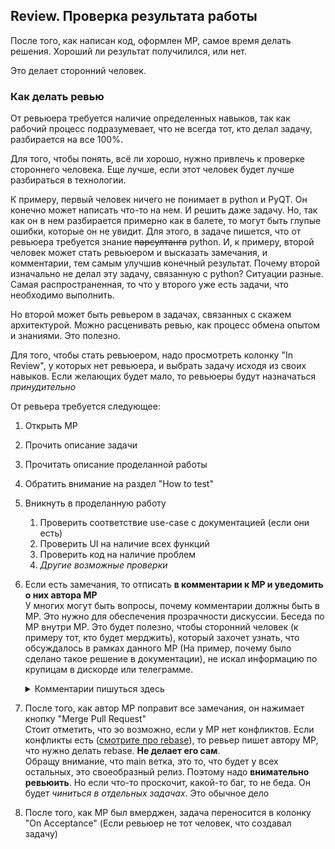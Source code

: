 ﻿## Review. Проверка результата работы

После того, как написан код, оформлен МР, самое время делать решения. Хороший ли результат получилился, или нет.

Это делает сторонний человек.

### Как делать ревью

От ревьюера требуется наличие определенных навыков, так как рабочий процесс подразумевает, что не всегда тот, кто делал задачу, разбирается на все 100%.

Для того, чтобы понять, всё ли хорошо, нужно привлечь к проверке стороннего человека. Еще лучше, если этот человек будет лучше разбираться в технологии.

К примеру, первый человек ничего не понимает в python и PyQT. Он конечно может написать что-то на нем. И решить даже задачу. Но, так как он в нем разбирается примерно как в балете, то могут быть глупые ошибки, которые он не увидит. Для этого, в задаче пишется, что от ревьюера требуется знание ~~парсултанга~~ python. И, к примеру, второй человек может стать ревьюером и высказать замечания, и комментарии, тем самым улучшив конечный результат. Почему второй изначально не делал эту задачу, связанную с python? Ситуации разные. Самая распространенная, то что у второго уже есть задачи, что необходимо выполнить.

Но второй может быть ревьером в задачах, связанных с скажем архитектурой. Можно расценивать ревью, как процесс обмена опытом и знаниями. Это полезно.

Для того, чтобы стать ревьюером, надо просмотреть колонку "In Review", у которых нет ревьюера, и выбрать задачу исходя из своих навыков. Если желающих будет мало, то ревьюеры будут назначаться _принудительно_

От ревьера требуется следующее:

1. Открыть МР
2. Прочить описание задачи
3. Прочитать описание проделанной работы
4. Обратить внимание на раздел "How to test"
5. Вникнуть в проделанную работу
   1. Проверить соответствие use-case с документацией (если они есть)
   2. Проверить UI на наличие всех функций
   3. Проверить код на наличие проблем
   4. *Другие возможные проверки*
6. Если есть замечания, то отписать **в комментарии к МР и уведомить о них автора МР** <br>
    У многих могут быть вопросы, почему комментарии должны быть в МР. Это нужно для обеспечения прозрачности дискуссии. Беседа по МР внутри МР. Это будет полезно, чтобы сторонний человек (к примеру тот, кто будет мерджить), который захочет узнать, что обсуждалось в рамках данного МР (На пример, почему было сделано такое решение в документации), не искал информацию по крупицам в дискорде или телеграмме.
   <details>
   <summary>Комментарии пишуться здесь</summary>
   
    ![](../Workflow%20Guides/Images/GitHub-comment.png)

   </details> 
7. После того, как автор МР поправит все замечания, он нажимает кнопку "Merge Pull Request" <br>
    Стоит отметить, что эо возможно, если у МР нет конфликтов. Если конфликты есть ([смотрите про rebase](Contributing.md)), то ревьер пишет автору МР, что нужно делать rebase. **Не делает его сам**. <br>
    Обращу внимание, что main ветка, это то, что будет у всех остальных, это своеобразный релиз. Поэтому надо **внимательно ревьюить**. Но если что-то проскочит, какой-то баг, то не беда. Он будет _чиниться в отдельных задачах_. Это обычное дело
8. После того, как МР был вмерджен, задача переносится в колонку "On Acceptance" (Если ревьюер не тот человек, что создавал задачу)